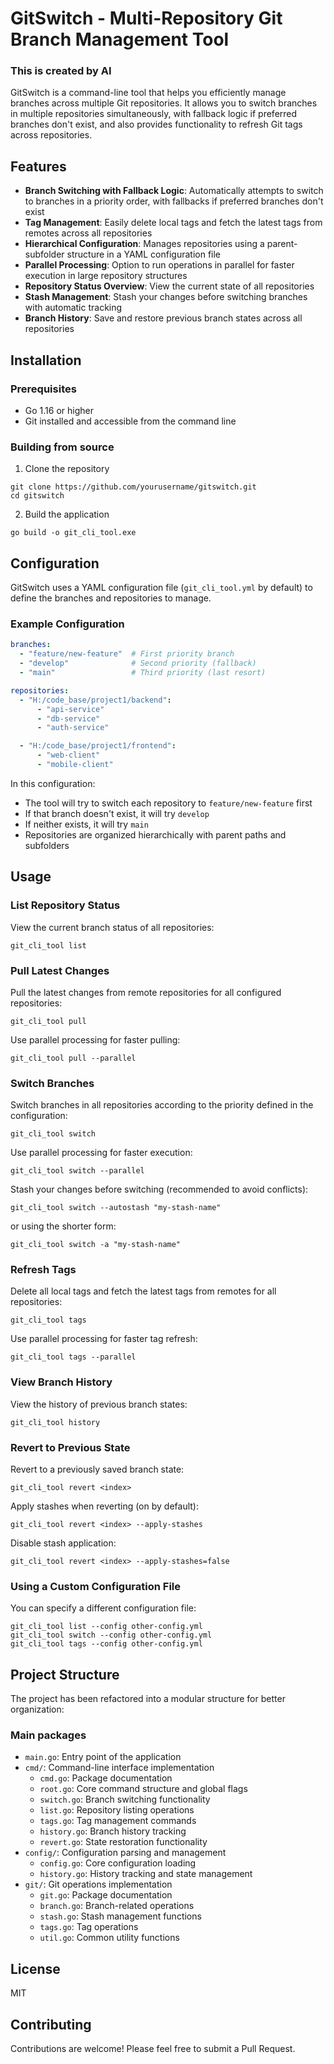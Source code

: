 # GitSwitch - Multi-Repository Git Branch Management Tool

### This is created by AI

GitSwitch is a command-line tool that helps you efficiently manage branches across multiple Git repositories. It allows you to switch branches in multiple repositories simultaneously, with fallback logic if preferred branches don't exist, and also provides functionality to refresh Git tags across repositories.

## Features

- **Branch Switching with Fallback Logic**: Automatically attempts to switch to branches in a priority order, with fallbacks if preferred branches don't exist
- **Tag Management**: Easily delete local tags and fetch the latest tags from remotes across all repositories
- **Hierarchical Configuration**: Manages repositories using a parent-subfolder structure in a YAML configuration file
- **Parallel Processing**: Option to run operations in parallel for faster execution in large repository structures
- **Repository Status Overview**: View the current state of all repositories
- **Stash Management**: Stash your changes before switching branches with automatic tracking
- **Branch History**: Save and restore previous branch states across all repositories

## Installation

### Prerequisites
- Go 1.16 or higher
- Git installed and accessible from the command line

### Building from source

1. Clone the repository
```
git clone https://github.com/yourusername/gitswitch.git
cd gitswitch
```

2. Build the application
```
go build -o git_cli_tool.exe
```

## Configuration

GitSwitch uses a YAML configuration file (`git_cli_tool.yml` by default) to define the branches and repositories to manage.

### Example Configuration

```yaml
branches:
  - "feature/new-feature"  # First priority branch
  - "develop"              # Second priority (fallback)
  - "main"                 # Third priority (last resort)

repositories:
  - "H:/code_base/project1/backend":
      - "api-service" 
      - "db-service"
      - "auth-service"

  - "H:/code_base/project1/frontend":
      - "web-client"
      - "mobile-client"
```

In this configuration:
- The tool will try to switch each repository to `feature/new-feature` first
- If that branch doesn't exist, it will try `develop`
- If neither exists, it will try `main`
- Repositories are organized hierarchically with parent paths and subfolders

## Usage

### List Repository Status

View the current branch status of all repositories:

```
git_cli_tool list
```

### Pull Latest Changes

Pull the latest changes from remote repositories for all configured repositories:

```
git_cli_tool pull
```

Use parallel processing for faster pulling:

```
git_cli_tool pull --parallel
```

### Switch Branches

Switch branches in all repositories according to the priority defined in the configuration:

```
git_cli_tool switch
```

Use parallel processing for faster execution:

```
git_cli_tool switch --parallel
```

Stash your changes before switching (recommended to avoid conflicts):

```
git_cli_tool switch --autostash "my-stash-name"
```
or using the shorter form:
```
git_cli_tool switch -a "my-stash-name"
```

### Refresh Tags

Delete all local tags and fetch the latest tags from remotes for all repositories:

```
git_cli_tool tags
```

Use parallel processing for faster tag refresh:

```
git_cli_tool tags --parallel
```

### View Branch History

View the history of previous branch states:

```
git_cli_tool history
```

### Revert to Previous State

Revert to a previously saved branch state:

```
git_cli_tool revert <index>
```

Apply stashes when reverting (on by default):

```
git_cli_tool revert <index> --apply-stashes
```

Disable stash application:

```
git_cli_tool revert <index> --apply-stashes=false
```

### Using a Custom Configuration File

You can specify a different configuration file:

```
git_cli_tool list --config other-config.yml
git_cli_tool switch --config other-config.yml
git_cli_tool tags --config other-config.yml
```

## Project Structure

The project has been refactored into a modular structure for better organization:

### Main packages

- `main.go`: Entry point of the application
- `cmd/`: Command-line interface implementation
  - `cmd.go`: Package documentation
  - `root.go`: Core command structure and global flags
  - `switch.go`: Branch switching functionality
  - `list.go`: Repository listing operations
  - `tags.go`: Tag management commands
  - `history.go`: Branch history tracking
  - `revert.go`: State restoration functionality
- `config/`: Configuration parsing and management
  - `config.go`: Core configuration loading
  - `history.go`: History tracking and state management
- `git/`: Git operations implementation
  - `git.go`: Package documentation
  - `branch.go`: Branch-related operations
  - `stash.go`: Stash management functions
  - `tags.go`: Tag operations
  - `util.go`: Common utility functions

## License

MIT

## Contributing

Contributions are welcome! Please feel free to submit a Pull Request.